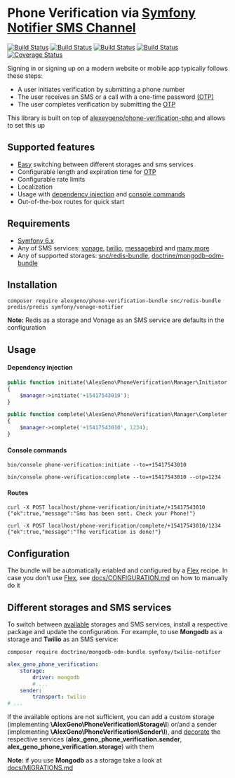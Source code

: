 # Phone Verification via [Symfony Notifier SMS Channel](https://symfony.com/doc/current/notifier.html#sms-channel)

[![Build Status](https://github.com/alexeygeno/phone-verification-bundle/workflows/Tests/badge.svg)](https://github.com/alexeygeno/phone-verification-bundle/actions/workflows/tests.yml)
[![Build Status](https://github.com/alexeygeno/phone-verification-bundle/workflows/PHPCsFixer/badge.svg)](https://github.com/alexeygeno/phone-verification-php/actions/workflows/php-cs-fixer.yml)
[![Build Status](https://github.com/alexeygeno/phone-verification-bundle/workflows/PHPStan/badge.svg)](https://github.com/alexeygeno/phone-verification-php/actions/workflows/php-stan.yml)
[![Build Status](https://github.com/symfony/recipes-contrib/actions/workflows/flex-update.yml/badge.svg)](https://github.com/symfony/recipes-contrib/actions/runs/6208501110)
[![Coverage Status](https://coveralls.io/repos/github/alexeygeno/phone-verification-bundle/badge.svg)](https://coveralls.io/github/alexeygeno/phone-verification-bundle)

Signing in or signing up on a modern website or mobile app typically follows these steps:
- A user initiates verification by submitting a phone number
- The user receives an SMS or a call with a one-time password [(OTP)](https://en.wikipedia.org/wiki/One-time_password)
- The user completes verification by submitting the [OTP](https://en.wikipedia.org/wiki/One-time_password)

This library is built on top of [ alexeygeno/phone-verification-php ](https://github.com/alexeygeno/phone-verification-php) and allows to set this up

## Supported features
- [Easy](#different-storages-and-sms-services) switching between different storages and sms services
- Configurable length and expiration time for [OTP](https://en.wikipedia.org/wiki/One-time_password)
- Configurable rate limits
- Localization
- Usage with [dependency injection](https://symfony.com/doc/current/service_container.html#injecting-services-config-into-a-service) and [console commands](https://symfony.com/doc/current/console.html)
- Out-of-the-box routes for quick start

## Requirements
- [Symfony 6.x](https://symfony.com/doc/6.0/index.html)
- Any of SMS services: [vonage](https://github.com/symfony/symfony/blob/6.0/src/Symfony/Component/Notifier/Bridge/Vonage/README.md), [twilio](https://github.com/symfony/symfony/blob/6.0/src/Symfony/Component/Notifier/Bridge/Twilio/README.md), [messagebird](https://github.com/symfony/symfony/blob/6.0/src/Symfony/Component/Notifier/Bridge/MessageBird/README.md)  and [many more ](https://github.com/symfony/symfony/tree/6.0/src/Symfony/Component/Notifier)
- Any of supported storages: [snc/redis-bundle](https://github.com/snc/SncRedisBundle), [doctrine/mongodb-odm-bundle](https://github.com/doctrine/DoctrineMongoDBBundle)
## Installation
```shell
composer require alexgeno/phone-verification-bundle snc/redis-bundle predis/predis symfony/vonage-notifier
```
**Note:** Redis as a storage and Vonage as an SMS service are defaults in the configuration 

## Usage
#### Dependency injection
```php
public function initiate(\AlexGeno\PhoneVerification\Manager\Initiator $manager)
{
    $manager->initiate('+15417543010');
}
```
```php
public function complete(\AlexGeno\PhoneVerification\Manager\Completer $manager)
{
    $manager->complete('+15417543010', 1234);
}
```
#### Console commands
```shell
bin/console phone-verification:initiate --to=+15417543010
```
```shell
bin/console phone-verification:complete --to=+15417543010 --otp=1234
```
#### Routes
```shell
curl -X POST localhost/phone-verification/initiate/+15417543010
{"ok":true,"message":"Sms has been sent. Check your Phone!"}
```
```shell
curl -X POST localhost/phone-verification/complete/+15417543010/1234
{"ok":true,"message":"The verification is done!"}
```
## Configuration
The bundle will be automatically enabled and configured by a [Flex](https://symfony.com/doc/current/quick_tour/flex_recipes.html#flex-recipes-and-aliases) recipe.
In case you don't use [Flex](https://symfony.com/doc/current/quick_tour/flex_recipes.html#flex-recipes-and-aliases), see [docs/CONFIGURATION.md](docs/CONFIGURATION.md) on how to manually do it

## Different storages and SMS services
To switch between [available](#requirements) storages and SMS services, install a respective package and update the configuration. For example, to use **Mongodb** as a storage and **Twilio** as an SMS service:
```shell
composer require doctrine/mongodb-odm-bundle symfony/twilio-notifier
```
```yaml
alex_geno_phone_verification:
    storage:
        driver: mongodb
        # ...
    sender:
        transport: twilio
# ...
```
If the available options are not sufficient, you can add a custom storage (implementing **\AlexGeno\PhoneVerification\Storage\I**) or/and a sender (implementing **\AlexGeno\PhoneVerification\Sender\I**), and 
[decorate](https://symfony.com/doc/current/service_container/service_decoration.html) the respective services (**alex_geno_phone_verification.sender**, **alex_geno_phone_verification.storage**) with them

**Note:** if you use **Mongodb** as a storage take a look at [docs/MIGRATIONS.md](docs/MIGRATIONS.md)